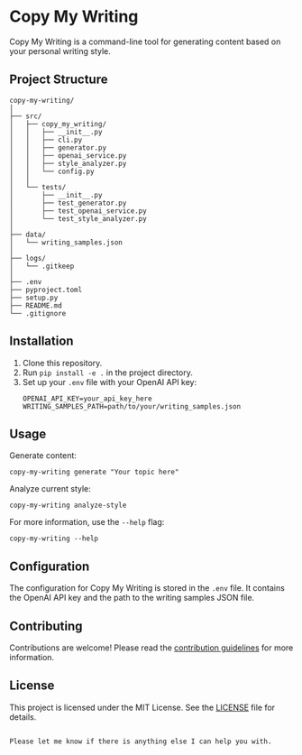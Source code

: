 # Copy My Writing

Copy My Writing is a command-line tool for generating content based on your personal writing style.

## Project Structure

```
copy-my-writing/
│
├── src/
│   ├── copy_my_writing/
│   │   ├── __init__.py
│   │   ├── cli.py
│   │   ├── generator.py
│   │   ├── openai_service.py
│   │   ├── style_analyzer.py
│   │   └── config.py
│   │
│   └── tests/
│       ├── __init__.py
│       ├── test_generator.py
│       ├── test_openai_service.py
│       └── test_style_analyzer.py
│
├── data/
│   └── writing_samples.json
│
├── logs/
│   └── .gitkeep
│
├── .env
├── pyproject.toml
├── setup.py
├── README.md
└── .gitignore
```

## Installation

1. Clone this repository.
2. Run `pip install -e .` in the project directory.
3. Set up your `.env` file with your OpenAI API key:
   ```
   OPENAI_API_KEY=your_api_key_here
   WRITING_SAMPLES_PATH=path/to/your/writing_samples.json
   ```

## Usage

Generate content:
```
copy-my-writing generate "Your topic here"
```

Analyze current style:
```
copy-my-writing analyze-style
```

For more information, use the `--help` flag:
```
copy-my-writing --help
```

## Configuration

The configuration for Copy My Writing is stored in the `.env` file. It contains the OpenAI API key and the path to the writing samples JSON file.

## Contributing

Contributions are welcome! Please read the [contribution guidelines](CONTRIBUTING.md) for more information.

## License

This project is licensed under the MIT License. See the [LICENSE](LICENSE) file for details.
```

Please let me know if there is anything else I can help you with.